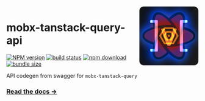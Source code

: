 <img src="assets/logo.png" align="right" width="156" alt="logo" />

# mobx-tanstack-query-api  

[![NPM version][npm-image]][npm-url] [![build status][github-build-actions-image]][github-actions-url] [![npm download][download-image]][download-url] [![bundle size][bundlephobia-image]][bundlephobia-url]


[npm-image]: http://img.shields.io/npm/v/mobx-tanstack-query-api.svg
[npm-url]: http://npmjs.org/package/mobx-tanstack-query-api
[github-build-actions-image]: https://github.com/js2me/mobx-tanstack-query-api/workflows/Build/badge.svg
[github-actions-url]: https://github.com/js2me/mobx-tanstack-query-api/actions
[download-image]: https://img.shields.io/npm/dm/mobx-tanstack-query-api.svg
[download-url]: https://npmjs.org/package/mobx-tanstack-query-api
[bundlephobia-url]: https://bundlephobia.com/result?p=mobx-tanstack-query-api
[bundlephobia-image]: https://badgen.net/bundlephobia/minzip/mobx-tanstack-query-api

API codegen from swagger for `mobx-tanstack-query`    

### [Read the docs →](https://js2me.github.io/mobx-tanstack-query-api/)  